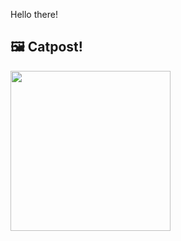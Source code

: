 Hello there!



## 🖼️ Catpost!

<sub>
    <img src="https://cdn2.thecatapi.com/images/MTQ5NTAyMA.jpg" height="256">
</sub>

